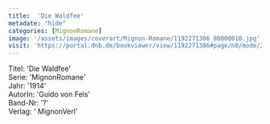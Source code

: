 ```yaml
---
title:  'Die Waldfee'
metadate: "hide"
categories: [MignonRomane]
image: '/assets/images/coverart/Mignon-Romane/1192271386_00000010.jpg'
visit: 'https://portal.dnb.de/bookviewer/view/1192271386#page/n0/mode/2up'
---
```

Titel: 'Die Waldfee' <br>
Serie: 'MignonRomane' <br>
Jahr: '1914' <br>
AutorIn: 'Guido von Fels' <br>
Band-Nr: '?' <br>
Verlag: ' MignonVerl'